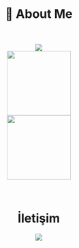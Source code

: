 <div align="center">
  <h1>🍻 About Me</h1>
  <br>
  <br>

<div align="center">
   <a href="https://discord.com/users/389071682649849868" target="_blank">
      <img src="https://lanyard-profile-readme.vercel.app/api/389071682649849868">
   </a>

<div align = "center">
<img src = "https://github-readme-stats.vercel.app/api?username=Cheesey-dev&show_icons=true&theme=tokyonight" width = "% 100" height = "150px" />
  <br>
<img src = "https://github-readme-stats.vercel.app/api/top-langs/?username=Cheesey-dev&layout=compact&theme=tokyonight" width = "% 100" height = "150px"  />
  <br> 
</div>
<br><br>
  <h1>İletişim</h1>
  <a href="https://discord.com/users/389071682649849868" target="_blank"><img src="https://shields.io/badge/uğur-111111.svg?&style=for-the-badge&logo=discord"></a>
</div>
